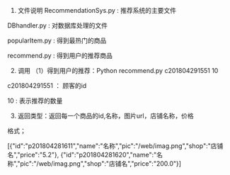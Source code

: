 1. 文件说明
RecommendationSys.py : 推荐系统的主要文件

DBhandler.py : 对数据库处理的文件

popularItem.py : 得到最热门的商品

recommend.py : 得到用户的推荐商品

2. 调用
（1）得到用户的推荐：Python recommend.py c201804291551 10

c201804291551 ： 顾客的id

10 : 表示推荐的数量

3. 返回类型：返回每一个商品的id,名称，图片url，店铺名称，价格

格式；

[{"id":"p201804281611","name":"名称","pic":"/web/imag.png","shop":"店铺名","price":"5.2"},
 {"id":"p201804281620","name":"名称","pic":"/web/imag.png","shop":"店铺名","price":"200.0"}]

